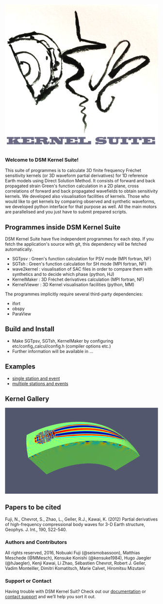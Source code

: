 ![](util/DSM_logo.png)

### Welcome to DSM Kernel Suite!
This suite of programmes is to calculate 3D finite frequency Fréchet sensitivity kernels (or 3D waveform partial derivatives) for 1D reference Earth models using Direct Solution Method. It consists of forward and back propagated strain Green's function calculation in a 2D plane, cross correlations of forward and back propagated wavefields to obtain sensitivity kernels. We developed also visualisation facilities of kernels. Those who would like to get kernels by comparing observed and synthetic waveforms, we developed python interface for that purpose as well. All the main motors are parallelised and you just have to submit prepared scripts. 

## Programmes inside DSM Kernel Suite
DSM Kernel Suite have five independent programmes for each step. If you fetch the application's source with git, this dependency will be fetched automatically. 
* SGTpsv : Green's function calculation for PSV mode (MPI fortran, NF) 
* SGTsh  : Green's function calculation for SH  mode (MPI fortran, NF)
* wave2kernel : visualisation of SAC files in order to compare them with synthetics and to decide which phase (python, HJ)
* KernelMaker : 3D Fréchet derivatives calculation (MPI fortran, NF)
* KernelViewer : 3D Kernel visualisation facilities (python, MM)

The programmes implicitly require several third-party dependencies:
* ifort
* obspy
* ParaView 

## Build and Install

* Make SGTpsv, SGTsh, KernelMaker by configuring etc/config_calcul/config.h (compiler options etc.) 
* Further information will be available in ...


## Examples
 * [single station and event](examples/example_1station_1event/README.md)
 * [multiple stations and events](examples/example_214km/README.md)

## Kernel Gallery
![3D visualization of a kernel](util/kernel1.png)

## Papers to be cited
Fuji, N., Chevrot, S., Zhao, L., Geller, R.J., Kawai, K. (2012) Partial derivatives of high-frequency compressional body waves for 3-D Earth structure, Geophys. J. Int., 190, 522-540.

### Authors and Contributors
All rights reserved, 2016, Nobuaki Fuji (@seismobassoon), Matthias Meschede (@MMesch), Kensuke Konishi (@kensuke1984), Hugo Jaegler (@hJaegler), Kenji Kawai, Li Zhao, Sébastien Chevrot, Robert J. Geller, Vadim Monteiller, Dimitri Komatitsch, Marie Calvet, Hiromitsu Mizutani

### Support or Contact
Having trouble with DSM Kernel Suit? Check out our [documentation](https://help.github.com/pages) or [contact support](email:nobuaki@ipgp.fr) and we’ll help you sort it out.
